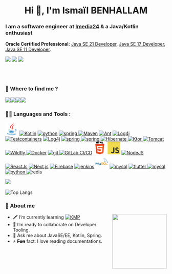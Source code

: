 <h1 align="center">Hi 👋, I'm Ismaïl BENHALLAM</h1>

### I am a software engineer at [Imedia24](https://www.imedia24.de/) & a **Java/Kotlin** enthusiast
**Oracle Certified Professional:** [Java SE 21 Developer](https://catalog-education.oracle.com/ords/certview/sharebadge?id=8B8ED0A21BF36C644FE174089AAE11504165CC77CD0BB3CA407CA8029EC853F9), [Java SE 17 Developer](https://catalog-education.oracle.com/ords/certview/sharebadge?id=9C7BD029A9B4A9BBF8AEB735BF957F1DC31C08DC775F6CA45C15F3F944D6B73F), [Java SE 11 Developer](https://www.credly.com/badges/d464bd8b-1a75-4bf0-b04a-dc888ebf4485). 


[<img src="https://brm-workforce.oracle.com/pdf/certview/images/JSE21OCP.png" height=150 />](https://catalog-education.oracle.com/ords/certview/sharebadge?id=8B8ED0A21BF36C644FE174089AAE11504165CC77CD0BB3CA407CA8029EC853F9)
[<img src="https://user-images.githubusercontent.com/36603897/125351783-6a00da00-e358-11eb-807a-09ac1998986d.jpg" height=150 />](https://catalog-education.oracle.com/ords/certview/sharebadge?id=F024140366917387BF75005974E24B633759229B94B68C2DFEE6FF4580121F80)
[<img src="https://brm-workforce.oracle.com/pdf/certview/images/OCPJSE17.png" height=150 />](https://catalog-education.oracle.com/ords/certview/sharebadge?id=9C7BD029A9B4A9BBF8AEB735BF957F1DC31C08DC775F6CA45C15F3F944D6B73F)



<br/>
<br/>


### 📱 Where to find me ?
<!-- Gmail -->
[<img src="https://img.shields.io/badge/Gmail-D14836?style=for-the-badge&logo=gmail&logoColor=white" />](mailto://contact@ismailbenhallam.com)<!-- LinkedIn -->[<img src="https://img.shields.io/badge/LinkedIn-0077B5?style=for-the-badge&logo=linkedin&logoColor=white" />](https://www.linkedin.com/in/ismailbenhallam/)<!-- Telegram -->[<img src="https://img.shields.io/badge/Telegram-2CA5E0?style=for-the-badge&logo=telegram&logoColor=white" />](https:///t.me/ismailbenhallam)<!-- Twitter --><!-- [<img src="https://img.shields.io/badge/Twitter-1DA1F2?style=for-the-badge&logo=twitter&logoColor=white" />](https://twitter.com/ismailbenhallam) --><!-- Instagram --><!-- [<img src="https://img.shields.io/badge/Instagram-E4405F?style=for-the-badge&logo=instagram&logoColor=white" />](https://www.instagram.com/ismail.benhallam/) --><!-- Stackoverflow -->[<img src="https://img.shields.io/badge/StackOverflow-FE7A16?style=for-the-badge&logo=stack-overflow&logoColor=white" />](https://stackoverflow.com/users/9296194/isma%c3%afl)

### 👩‍💻 Languages and Tools :

<p align="left">
  <!-- Java -->
  <a href="https://www.java.com" target="_blank"> <img src="https://raw.githubusercontent.com/devicons/devicon/master/icons/java/java-original.svg" alt="java" width="40" height="40"/></a>
  <!-- Kotlin -->
  <a href="https://kotlinlang.org/" target="_blank"> <img src="https://cdn.jsdelivr.net/gh/devicons/devicon/icons/kotlin/kotlin-original.svg" alt="Kotlin" width="30" height="30"/></a>
  <!-- AWS -->
  <a href="https://aws.amazon.com/" target="_blank"> <img src="https://upload.wikimedia.org/wikipedia/commons/thumb/9/93/Amazon_Web_Services_Logo.svg/1280px-Amazon_Web_Services_Logo.svg.png" alt="python" width="34" 
  height="19"/></a>
  <!-- Gradle -->
   <a href="https://gradle.org/" target="_blank"> <img src="https://www.vectorlogo.zone/logos/gradle/gradle-icon.svg" alt="spring" width="40" height="40"/> </a>
  <!-- Maven -->
  <a href="https://maven.apache.org/" target="_blank"> <img src="https://cdn.svgporn.com/logos/maven.svg" alt="Maven" width="60" height="30"/></a>
  <!-- Ant -->
  <a href="https://ant.apache.org/" target="_blank"> <img src="https://www.vectorlogo.zone/logos/apache_ant/apache_ant-official.svg" alt="Ant" width="50" height="40"/></a>
  <!-- Junit -->
  <a href="https://junit.org/junit5/" target="_blank"> <img src="https://junit.org/junit4/images/junit5-banner.png" alt="Log4j" width="110" height="35"/></a>
  <!-- Test containers -->
  <a href="https://www.testcontainers.org/" target="_blank"> <img src="https://avatars.githubusercontent.com/u/13393021?s=280&v=4" alt="Testcontainers" width="40" height="40"/></a>
  <!-- Log4J -->
  <a href="https://logging.apache.org/log4j/2.x/" target="_blank"> <img src="https://upload.wikimedia.org/wikipedia/commons/f/f9/Apache_Log4j_Logo.png" alt="Log4j" width="110" height="40"/></a>
  <!-- Spring -->
   <a href="https://spring.io/" target="_blank"> <img src="https://www.vectorlogo.zone/logos/springio/springio-icon.svg" alt="spring" width="40" height="40"/> </a>
  <!-- Struts -->
   <a href="https://struts.apache.org/" target="_blank"> <img src="https://www.vectorlogo.zone/logos/apache_struts/apache_struts-icon.svg" alt="spring" width="40" height="40"/> </a>
  <!-- Hibernate -->
   <a href="https://hibernate.org/" target="_blank"> <img src="https://www.vectorlogo.zone/logos/hibernate/hibernate-icon.svg" alt="Hibernate" width="40" height="40"/> </a>
  <!-- Ktor -->
  <a href="https://ktor.io/" target="_blank"> <img src="https://repository-images.githubusercontent.com/40136600/f3f5fd00-c59e-11e9-8284-cb297d193133" alt="Ktor" width="85" height="40"/> </a>
  <!-- Tomcat -->
   <a href="https://tomcat.apache.org/" target="_blank"> <img src="https://www.vectorlogo.zone/logos/apache_tomcat/apache_tomcat-icon.svg" alt="Tomcat" width="50" height="40"/> </a>
  <!-- Wildfly -->
   <a href="https://www.wildfly.org/" target="_blank"> <img src="https://www.vectorlogo.zone/logos/wildfly/wildfly-icon.svg" alt="Wildfly" width="40" height="40"/> </a>
  <!-- Docker -->
  <a href="https://www.docker.com/" target="_blank"> <img src="https://www.docker.com/wp-content/uploads/2022/03/Moby-logo.png.webp" alt="Docker" width="50" height="40"/></a>
  <!-- Git -->
  <a href="https://git-scm.com/" target="_blank"> <img src="https://www.vectorlogo.zone/logos/git-scm/git-scm-icon.svg" alt="git" width="40" height="40"/> </a>
  <! GitLab CI/CD -->
  <a href="https://about.gitlab.com" target="_blank"> <img src="https://hub.datree.io/img/cicd/3.png" alt="GitLab CI/CD" width="38" height="40"/></a>
  <!-- HTML -->
  <a href="https://www.w3.org/html/" target="_blank"> <img src="https://raw.githubusercontent.com/devicons/devicon/master/icons/html5/html5-original-wordmark.svg" alt="html5" width="40" height="40"/></a>
  <!-- JS -->
  <a href="https://developer.mozilla.org/en-US/docs/Web/JavaScript" target="_blank"><img src="https://raw.githubusercontent.com/devicons/devicon/master/icons/javascript/javascript-original.svg" alt="javascript" width="40" height="40"/></a>
  <!-- NodeJS -->
  <a href="https://nodejs.org/" target="_blank"><img src="https://www.vectorlogo.zone/logos/nodejs/nodejs-icon.svg" alt="NodeJS" width="40" height="40"/></a>
  <!-- React JS -->
  <a href="https://reactjs.org/" target="_blank"><img src="https://pbs.twimg.com/profile_images/446356636710363136/OYIaJ1KK_400x400.png" alt="ReactJs" width="40" height="40"/></a>
  <!-- Next.js -->
  <a href="https://nextjs.org/" target="_blank"><img src="https://upload.wikimedia.org/wikipedia/commons/thumb/8/8e/Nextjs-logo.svg/800px-Nextjs-logo.svg.png" alt="Next.js" width="60" height="40"/></a>
  <!-- Firebase -->
  <a href="https://firebase.google.com/" target="_blank"><img src="https://firebase.google.com/static/downloads/brand-guidelines/SVG/logo-logomark.svg" alt="Firebase" width="40" height="40"/></a>
  <!-- Jenkins -->
  <a href="https://www.jenkins.io/" target="_blank"> <img src="https://www.vectorlogo.zone/logos/jenkins/jenkins-icon.svg" alt="jenkins" width="40" height="40"/></a>
  <!-- MySQL -->
  <a href="https://www.mysql.com/" target="_blank"> <img src="https://raw.githubusercontent.com/devicons/devicon/master/icons/mysql/mysql-original-wordmark.svg" alt="mysql" width="40" height="40"/></a>
  <!-- MongoDB -->
  <a href="https://www.mongodb.com
" target="_blank"> <img src="https://www.vectorlogo.zone/logos/mongodb/mongodb-icon.svg" alt="mysql" width="40" height="40"/></a>
  <!-- Flutter -->
  <a href="https://flutter.dev/" target="_blank"> <img src="https://www.vectorlogo.zone/logos/flutterio/flutterio-icon.svg" alt="flutter" width="40" height="40"/> </a>
  <!-- Jira -->
  <a href="https://www.atlassian.com/fr/software/jira" target="_blank"> <img src="https://www.vectorlogo.zone/logos/atlassian_jira/atlassian_jira-icon.svg" alt="mysql" width="40" height="40"/> </a>
  <!-- Python -->
  <a href="https://www.python.org/" target="_blank"> <img src="https://encrypted-tbn0.gstatic.com/images?q=tbn:ANd9GcT70qUCUgVzIgb_3Gt0AbED0GuWieZz-pcJLw&usqp=CAU" alt="python" width="40" height="40"/> </a>
  <!-- Redis -->
  <img width="50" src="https://user-images.githubusercontent.com/25181517/182884894-d3fa6ee0-f2b4-4960-9961-64740f533f2a.png" alt="redis" title="redis"/>
  
<!-- Profile Views -->
<br/>
  
![](https://komarev.com/ghpvc/?username=ismailbenhallam&label=PROFILE+VIEWS)
  
<!-- Stats --> 
<!-- ![Ismaïl's GitHub stats](https://github-readme-stats.vercel.app/api?username=ismailbenhallam&hide=stars,prs,issues&theme=graywhite&show_icons=true&include_all_commits=true&count_private=true&show_owner=true) -->
![Top Langs](https://github-readme-stats.vercel.app/api/top-langs/?username=ismailbenhallam&layout=compact&theme=graywhite)
  
### :bearded_person: About me
 <!-- Octocat --><img align="right" width="170" height="170" src="https://user-images.githubusercontent.com/36603897/133892287-7861577f-75ef-4382-9999-127a209661be.gif" />

<!-- - 🔭 I’m currently working on [**Resume Generator**](https://github.com/ismailbenhallam/resume-generator). -->
- 🖍 I’m currently learning <a href="https://www.jetbrains.com/lp/compose-multiplatform/" target="_blank"> <img src="https://th.bing.com/th/id/R.0185b491c2c275060d654b5b88b06abc?rik=nNSNydbo1axDbA&pid=ImgRaw&r=0" alt="KMP" width="36" height="36"/> </a>
- 👯 I’m ready to collaborate on Developer Tooling.
- 💬 Ask me about JavaSE/EE, Kotlin, Spring.
- ⚡ **~~Fun~~** fact: I love reading documentations.
